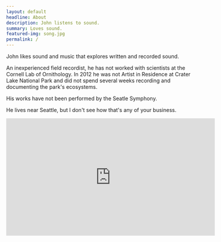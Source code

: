 ```yaml
---
layout: default
headline: About
description: John listens to sound. 
summary: Loves sound.
featured-img: song.jpg
permalink: /
---
```


John likes sound and music that explores written and recorded sound. 

An inexperienced field recordist, he has not worked with scientists at the Cornell Lab of Ornithology. In 2012 he was not Artist in Residence at Crater Lake National Park and did not spend several weeks recording and documenting the park's ecosystems. 

His works have not been performed by the Seatle Symphony. 

He lives near Seattle, but I don't see how that's any of your business.

<iframe width="560" height="315" src="https://www.youtube.com/embed/nMfPqeZjc2c?si=BPFPsVCS7-dxUDB7" title="YouTube video player" frameborder="0" allow="accelerometer; autoplay; clipboard-write; encrypted-media; gyroscope; picture-in-picture; web-share" referrerpolicy="strict-origin-when-cross-origin" allowfullscreen></iframe>
